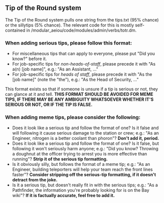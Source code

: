 ## Tip of the Round system

The Tip of the Round system pulls one string from the tips.txt (95% chance) or the sillytips (5% chance). The relevant code for this is mostly self-contained in /modular_aeiou/code/modules/admin/verbs/totr.dm.

### When adding serious tips, please follow this format:

* For miscellaneous tips that can apply to everyone, please put "Did you know?" before it.
* For job-specific tips for *non-heads-of-staff*, please precede it with "As a(n) [job name]", e.g.: "As an Assistant, ..."
* For job-specific tips for *heads of staff*, please precede it with "As the [job name]" (note the "the"), e.g.: "As the Head of Security, ..."

This format exists so that if someone is unsure if a tip is serious or not, they can glance at it and tell. **THIS FORMAT SHOULD BE AVOIDED FOR MEME TIPS, IF THERE MAY BE ANY AMBIGUITY WHATSOEVER WHETHER IT'S SERIOUS OR NOT, OR IF THE TIP IS FALSE.**

### When adding meme tips, please consider the following:

* Does it look like a serious tip and follow the format of one? Is it false and will following it cause serious damage to the station or crew; e.g.: "As an Engineer, nitrogen is a better coolant than phoron"? **Don't add it, period.**
* Does it look like a serious tip and follow the format of one? Is it false, but following it won't seriously harm anyone; e.g.: "Did you know? Throwing a doughnut at the officer trying to arrest you is more effective than running"? **Strip it of the serious tip formatting.**
* Is it obviously silly, but follows the format of a meme tip; e.g.: "As an Engineer, building teleporters will help your team reach the front lines faster"? **Consider stripping off the serious-tip formatting, if it doesn't detract from the joke.**
* Is it a serious tip, but doesn't really fit in with the serious tips; e.g.: "As a Pathfinder, the information you're probably looking for is on the Bay wiki"? **If it is factually accurate, feel free to add it.**
